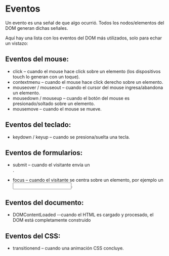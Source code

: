# Eventos

Un evento es una señal de que algo ocurrió. Todos los nodos/elementos del DOM generan dichas señales.

Aquí hay una lista con los eventos del DOM más utilizados, solo para echar un vistazo:

## Eventos del mouse:

- click – cuando el mouse hace click sobre un elemento (los dispositivos touch lo generan con un toque).
- contextmenu – cuando el mouse hace click derecho sobre un elemento.
- mouseover / mouseout – cuando el cursor del mouse ingresa/abandona un elemento.
- mousedown / mouseup – cuando el botón del mouse es presionado/soltado sobre un elemento.
- mousemove – cuando el mouse se mueve.

## Eventos del teclado:

- keydown / keyup – cuando se presiona/suelta una tecla.

## Eventos de formularios:

- submit – cuando el visitante envía un <form>.
- focus – cuando el visitante se centra sobre un elemento, por ejemplo un <input>.

## Eventos del documento:

- DOMContentLoaded --cuando el HTML es cargado y procesado, el DOM está completamente construido

## Eventos del CSS:

- transitionend – cuando una animación CSS concluye.
